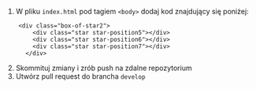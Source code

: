 1. W pliku `index.html` pod tagiem `<body>` dodaj kod znajdujący się poniżej:
```
    <div class="box-of-star2">
        <div class="star star-position5"></div>
        <div class="star star-position6"></div>
        <div class="star star-position7"></div>
      </div>
```

2. Skommituj zmiany i zrób push na zdalne repozytorium
3. Utwórz pull request do brancha `develop`
